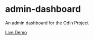 # admin-dashboard
An admin dashboard for the Odin Project

[Live Demo](https://warfarian.github.io/admin-dashboard)
